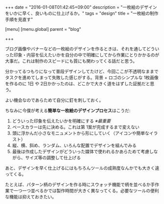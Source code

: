 +++
date = "2016-01-08T01:42:45+09:00"
description = "一枚絵のデザインをいかに早く、良いものに仕上げるか。"
tags = "design"
title = "一枚絵の制作手順を見直す"

[menu]
  [menu.global]
    parent = "blog"

+++

ブログ画像やバナーなどの一枚絵のデザインを作るときは、それを通してどういった印象・内容を伝えたいかを自分の中で明確にしてから作業にとりかかるのが大事だ。これは制作のスピードにも質にも関わってくる話だと思う。

分かってるつもりになって普段デザインしてたけど、今回ここが不透明なままでタスクを進めてしまって失敗した感じがする。背景 + ロゴのシンプルな 1枚画像を作るのに 1日 や 2日かかったのは、どこかで大きく道をはずした証拠だと思う。

よい機会なのであらためて自分に釘を刺しておく。

ちなみに今僕が考える**簡単な一枚絵のデザインプロセス**はこうだ:

1. どういった印象を伝えたいかを明確にする *※最重要*
2. ベースカラーは先に決める。これは第 1案が完成するまで変えない
3. 頭に浮かんだ小さなモニュメントから形にしていく（アイコンや簡単なイラスト）
4. 縦、横、斜め、ランダム、いろんな配置でデザインを組んでみる
5. 最後は作成したデザインがどういった媒体で使われるかあらためて考慮しながら、サイズ等の調整して仕上げる

あと、デザインを早く仕上げるにはもちろんツールの成熟度なんかでも大きく違ってくる。

たとえば、パターン柄のデザインを作る時にスウォッチ機能で柄を並べるか手作業で一つ一つ並べるかでは製作時間が大きく異なってくる。必要なツールの便利な機能は抑えておきたい。
